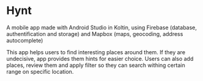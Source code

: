 # Hynt

A mobile app made with Android Studio in Koltin, using Firebase (database, authentification and storage) and Mapbox (maps, geocoding, address autocomplete)

This app helps users to find interesting places around them. If they are undecisive, app provides them hints for easier choice.
Users can also add places, review them and apply filter so they can search withing certain range on specific location. 
